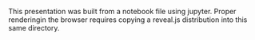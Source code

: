 This presentation was built from a notebook file using jupyter. Proper 
renderingin the browser requires copying a reveal.js distribution into this
same directory.

